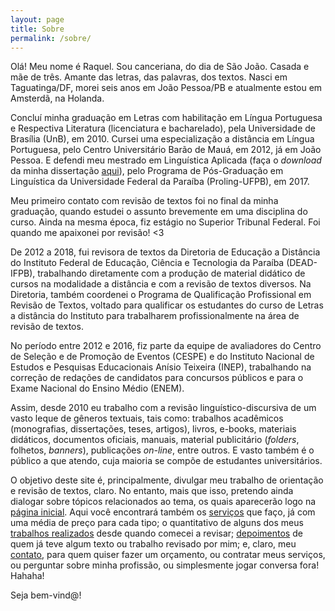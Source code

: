 ```yaml
---
layout: page
title: Sobre
permalink: /sobre/
---
```


Olá! Meu nome é Raquel. Sou canceriana, do dia de São João. Casada e mãe de três. Amante das letras, das palavras, dos textos. Nasci em Taguatinga/DF, morei seis anos em João Pessoa/PB e atualmente estou em Amsterdã, na Holanda. 

Concluí minha graduação em Letras com habilitação em Língua Portuguesa e Respectiva Literatura (licenciatura e bacharelado), pela Universidade de Brasília (UnB), em 2010. Cursei uma especialização a distância em Língua Portuguesa, pelo Centro Universitário Barão de Mauá, em 2012, já em João Pessoa. E defendi meu mestrado em Linguística Aplicada (faça o _download_ da minha dissertação [aqui](https://sigaa.ufpb.br/sigaa/verProducao?idProducao=678570&key=ec6d5d7a66fa0c735f1d27438e403fc5)), pelo Programa de Pós-Graduação em Linguística da Universidade Federal da Paraíba (Proling-UFPB), em 2017.

Meu primeiro contato com revisão de textos foi no final da minha graduação, quando estudei o assunto brevemente em uma disciplina do curso. Ainda na mesma época, fiz estágio no Superior Tribunal Federal. Foi quando me apaixonei por revisão! <3

De 2012 a 2018, fui revisora de textos da Diretoria de Educação a Distância do Instituto Federal de Educação, Ciência e Tecnologia da Paraíba (DEAD-IFPB), trabalhando diretamente com a produção de material didático de cursos na modalidade a distância e com a revisão de textos diversos. Na Diretoria, também coordenei o Programa de Qualificação Profissional em Revisão de Textos, voltado para qualificar os estudantes do curso de Letras a distância do Instituto para trabalharem profissionalmente na área de revisão de textos.

No período entre 2012 e 2016, fiz parte da equipe de avaliadores do Centro de Seleção e de Promoção de Eventos (CESPE) e do Instituto Nacional de Estudos e Pesquisas Educacionais Anísio Teixeira (INEP), trabalhando na correção de redações de candidatos para concursos públicos e para o Exame Nacional do Ensino Médio (ENEM).

Assim, desde 2010 eu trabalho com a revisão linguístico-discursiva de um vasto leque de gêneros textuais, tais como: trabalhos acadêmicos (monografias, dissertações, teses, artigos), livros, e-books, materiais didáticos, documentos oficiais, manuais, material publicitário (_folders_, folhetos, _banners_), publicações _on-line_, entre outros. E vasto também é o público a que atendo, cuja maioria se compõe de estudantes universitários.

O objetivo deste site é, principalmente, divulgar meu trabalho de orientação e revisão de textos, claro. No entanto, mais que isso, pretendo ainda dialogar sobre tópicos relacionados ao tema, os quais aparecerão logo na [página inicial](/). Aqui você encontrará também os [serviços](/servicos/) que faço, já com uma média de preço para cada tipo; o quantitativo de alguns dos meus [trabalhos realizados](/trabalhos-realizados/) desde quando comecei a revisar; [depoimentos](/depoimentos/) de quem já teve algum texto ou trabalho revisado por mim; e, claro, meu [contato](/contato/), para quem quiser fazer um orçamento, ou contratar meus serviços, ou perguntar sobre minha profissão, ou simplesmente jogar conversa fora! Hahaha!

Seja bem-vind@!
